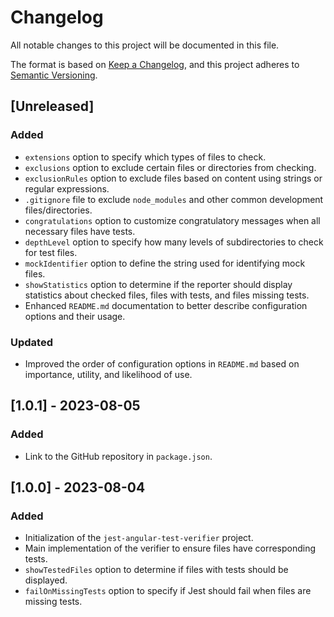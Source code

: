 # Changelog

All notable changes to this project will be documented in this file.

The format is based on [Keep a Changelog](https://keepachangelog.com/en/1.0.0/), and this project adheres to [Semantic Versioning](https://semver.org/spec/v2.0.0.html).

## [Unreleased]

### Added
- `extensions` option to specify which types of files to check.
- `exclusions` option to exclude certain files or directories from checking.
- `exclusionRules` option to exclude files based on content using strings or regular expressions.
- `.gitignore` file to exclude `node_modules` and other common development files/directories.
- `congratulations` option to customize congratulatory messages when all necessary files have tests.
- `depthLevel` option to specify how many levels of subdirectories to check for test files.
- `mockIdentifier` option to define the string used for identifying mock files.
- `showStatistics` option to determine if the reporter should display statistics about checked files, files with tests, and files missing tests.
- Enhanced `README.md` documentation to better describe configuration options and their usage.

### Updated
- Improved the order of configuration options in `README.md` based on importance, utility, and likelihood of use.

## [1.0.1] - 2023-08-05

### Added
- Link to the GitHub repository in `package.json`.

## [1.0.0] - 2023-08-04

### Added
- Initialization of the `jest-angular-test-verifier` project.
- Main implementation of the verifier to ensure files have corresponding tests.
- `showTestedFiles` option to determine if files with tests should be displayed.
- `failOnMissingTests` option to specify if Jest should fail when files are missing tests.